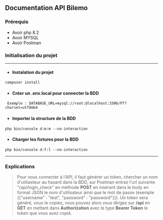 ## Documentation API Bilemo

### Prérequis
- Avoir php 8.2
- Avoir MYSQL
- Avoir Postman

### Initialisation du projet

----------------------------

- #### Instalation du projet

`composer install`

- #### Créer un .env.local pour connecter la BDD

` Exemple : DATABASE_URL=mysql://root:@localhost:3306/P7?charset=utf8mb4`

- #### Importer la structure de la BDD

` php bin/console d:m:m --no-interaction `

- #### Charger les fixtures pour la BDD

` php bin/console d:f:l --no-interaction `

------------------------------------------

### Explications

> Pour vous connecter à l'API, il faut générer un token, chercher un nom d'utiliasteur au hasard dans la BDD, sur Postman entrez l'url suivante "/api/login_check" en méthode **POST** en insérant dans le body en format JSON le nom d'utilisateur ainsi que le mot de passe (exemple {{"username" : "test", "password" : "password"}}). 
> Un token sera généré, vous le copiez, vous pouvez alors vous dirigez sur **/api** en **GET** en mettant dans **Authorization** avec le type **Bearer Token** le token que vous avez copié.